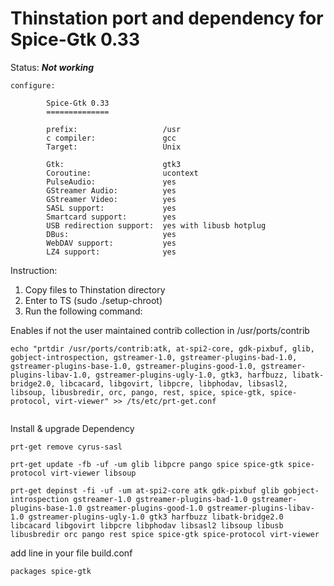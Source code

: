 # Thinstation port and dependency for Spice-Gtk 0.33

Status: ***Not working***



```
configure:

        Spice-Gtk 0.33
        ==============

        prefix:                   /usr
        c compiler:               gcc
        Target:                   Unix

        Gtk:                      gtk3
        Coroutine:                ucontext
        PulseAudio:               yes
        GStreamer Audio:          yes
        GStreamer Video:          yes
        SASL support:             yes
        Smartcard support:        yes
        USB redirection support:  yes with libusb hotplug
        DBus:                     yes
        WebDAV support:           yes
        LZ4 support:              yes
```


Instruction:

1. Copy files to Thinstation directory
2. Enter to TS (sudo ./setup-chroot)
3. Run the following command:

Enables if not the user maintained contrib collection in /usr/ports/contrib
```
echo "prtdir /usr/ports/contrib:atk, at-spi2-core, gdk-pixbuf, glib, gobject-introspection, gstreamer-1.0, gstreamer-plugins-bad-1.0, gstreamer-plugins-base-1.0, gstreamer-plugins-good-1.0, gstreamer-plugins-libav-1.0, gstreamer-plugins-ugly-1.0, gtk3, harfbuzz, libatk-bridge2.0, libcacard, libgovirt, libpcre, libphodav, libsasl2, libsoup, libusbredir, orc, pango, rest, spice, spice-gtk, spice-protocol, virt-viewer" >> /ts/etc/prt-get.conf


```
Install & upgrade Dependency
```
prt-get remove cyrus-sasl

prt-get update -fb -uf -um glib libpcre pango spice spice-gtk spice-protocol virt-viewer libsoup

prt-get depinst -fi -uf -um at-spi2-core atk gdk-pixbuf glib gobject-introspection gstreamer-1.0 gstreamer-plugins-bad-1.0 gstreamer-plugins-base-1.0 gstreamer-plugins-good-1.0 gstreamer-plugins-libav-1.0 gstreamer-plugins-ugly-1.0 gtk3 harfbuzz libatk-bridge2.0 libcacard libgovirt libpcre libphodav libsasl2 libsoup libusb libusbredir orc pango rest spice spice-gtk spice-protocol virt-viewer

```

add line in your file build.conf
```
packages spice-gtk
```

